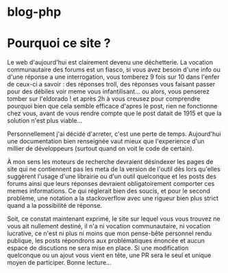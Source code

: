# blog-php

# Pourquoi ce site ?

Le web d'aujourd'hui est clairement devenu une déchetterie. 
La vocation communautaire des forums est un fiasco, si vous avez besoin d'une info ou d'une réponse a une interrogation,
vous tomberez 9 fois sur 10 dans l'enfer de ceux-ci a savoir : des réponses troll, des réponses vous faisant passer 
pour des débiles voir meme vous infantilisant... ou alors, vous penserez tomber sur l'eldorado !
et après 2h à vous creusez pour comprendre pourquoi bien que cela semble efficace d'apres le post, 
rien ne fonctionne chez vous, avant de vous rendre compte que le post datait de 1915 
et que la solution n'est plus viable...

Personnellement j'ai décidé d'arreter, c'est une perte de temps.
Aujourd'hui une documentation bien renseignée vaut mieux que l'experience d'un millier de développeurs 
(surtout quand on voit le code de certain).

À mon sens les moteurs de recherche devraient désindexer les pages de site qui ne contiennent pas les meta de la version 
de l'outil dès lors qu'elles suggèrent l'usage d'une librairie ou d'un outil quelconque et les posts des forums ainsi que 
leurs réponses devraient obligatoirement comporter ces memes informations. 
Ce qui réglerait bien des soucis, et pour le second problème, 
une notation a la stackoverflow avec une rigueur bien plus strict quand a la possibilité de réponse.

Soit, ce constat maintenant exprimé, le site sur lequel vous vous trouvez ne vous ait nullement destiné, 
il n'a ni vocation communautaire, ni vocation lucrative, 
ce n'est ni plus ni moins que mon pense-bête personnel rendu publique, les posts répondrons aux problématiques énoncée 
et aucun espace de discutions ne sera mise en place. 
Si une modification quelconque ou un ajout vous vient en tête, une PR sera le seul et unique moyen de participer.
Bonne lecture...
